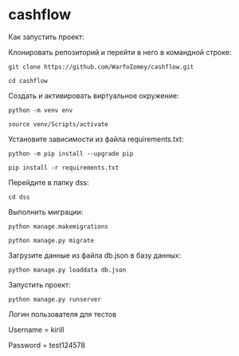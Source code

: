 # cashflow
Как запустить проект:

Клонировать репозиторий и перейти в него в командной строке:

`git clone https://github.com/WarfoIomey/cashflow.git`

`cd cashflow`

Cоздать и активировать виртуальное окружение:

`python -m venv env`

`source venv/Scripts/activate`

Установите зависимости из файла requirements.txt:

`python -m pip install --upgrade pip`

`pip install -r requirements.txt`

Перейдите в папку dss:

`cd dss`

Выполнить миграции:

`python manage.makemigrations`

`python manage.py migrate`

Загрузите данные из файла db.json в базу данных:

`python manage.py loaddata db.json`

Запустить проект:

`python manage.py runserver`

Логин пользователя для тестов

Username = kirill

Password = test124578
